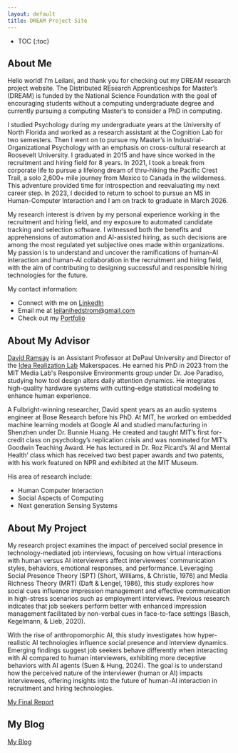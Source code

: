 ```yaml
---
layout: default
title: DREAM Project Site
---
```


* TOC
{:toc}

## About Me

Hello world! I’m Leilani, and thank you for checking out my DREAM research project website. The Distributed REsearch Apprenticeships for Master’s (DREAM) is funded by the National Science Foundation with the goal of encouraging students without a computing undergraduate degree and currently pursuing a computing Master’s to consider a PhD in computing.

I studied Psychology during my undergraduate years at the University of North Florida and worked as a research assistant at the Cognition Lab for two semesters. Then I went on to pursue my Master’s in Industrial-Organizational Psychology with an emphasis on cross-cultural research at Roosevelt University. I graduated in 2015 and have since worked in the recruitment and hiring field for 8 years. In 2021, I took a break from corporate life to pursue a lifelong dream of thru-hiking the Pacific Crest Trail, a solo 2,600+ mile journey from Mexico to Canada in the wilderness. This adventure provided time for introspection and reevaluating my next career step. In 2023, I decided to return to school to pursue an MS in Human-Computer Interaction and I am on track to graduate in March 2026. 

My research interest is driven by my personal experience working in the recruitment and hiring field, and my exposure to automated candidate tracking and selection software. I witnessed both the benefits and apprehensions of automation and AI-assisted hiring, as such decisions are among the most regulated yet subjective ones made within organizations. My passion is to understand and uncover the ramifications of human-AI interaction and human-AI collaboration in the recruitment and hiring field, with the aim of contributing to designing successful and responsible hiring technologies for the future.

My contact information:
<ul>
  <li>Connect with me on <a href="https://www.linkedin.com/in/leilani-hedstrom/="> LinkedIn</a></li>
  <li>Email me at <a href="mailto:leilanihedstrom@gmail.com"> leilanihedstrom@gmail.com</a></li>
  <li>Check out my <a href="https://leilanihedstrom.framer.website/"> Portfolio</a></li>
</ul>

## About My Advisor

<a href="https://www.cdm.depaul.edu/Faculty-and-Staff/Pages/faculty-info.aspx?fid=1631">David Ramsay</a> is an Assistant Professor at DePaul University and Director of the <a href="https://irl.depaul.edu/">Idea Realization Lab</a> Makerspaces. He earned his PhD in 2023 from the MIT Media Lab's Responsive Environments group under Dr. Joe Paradiso, studying how tool design alters daily attention dynamics. He integrates high-quality hardware systems with cutting-edge statistical modeling to enhance human experience.

A Fulbright-winning researcher, David spent years as an audio systems engineer at Bose Research before his PhD. At MIT, he worked on embedded machine learning models at Google AI and studied manufacturing in Shenzhen under Dr. Bunnie Huang. He created and taught MIT’s first for-credit class on psychology’s replication crisis and was nominated for MIT’s Goodwin Teaching Award. He has lectured in Dr. Roz Picard’s ‘AI and Mental Health’ class which has received two best paper awards and two patents, with his work featured on NPR and exhibited at the MIT Museum.

His area of research include:
<ul>
    <li> Human Computer Interaction </li>
    <li> Social Aspects of Computing </li>
    <li> Next generation Sensing Systems </li>
</ul>

## About My Project

My research project examines the impact of perceived social presence in technology-mediated job interviews, focusing on how virtual interactions with human versus AI interviewers affect interviewees' communication styles, behaviors, emotional responses, and performance. Leveraging Social Presence Theory (SPT) (Short, Williams, & Christie, 1976) and Media Richness Theory (MRT) (Daft & Lengel, 1986), this study explores how social cues influence impression management and effective communication in high-stress scenarios such as employment interviews. Previous research indicates that job seekers perform better with enhanced impression management facilitated by non-verbal cues in face-to-face settings (Basch, Kegelmann, & Lieb, 2020).

With the rise of anthropomorphic AI, this study investigates how hyper-realistic AI technologies influence social presence and interview dynamics. Emerging findings suggest job seekers behave differently when interacting with AI compared to human interviewers, exhibiting more deceptive behaviors with AI agents (Suen & Hung, 2024). The goal is to understand how the perceived nature of the interviewer (human or AI) impacts interviewees, offering insights into the future of human-AI interaction in recruitment and hiring technologies.

[My Final Report](files/finalreport.pdf)

## My Blog

[My Blog](blog.html)
